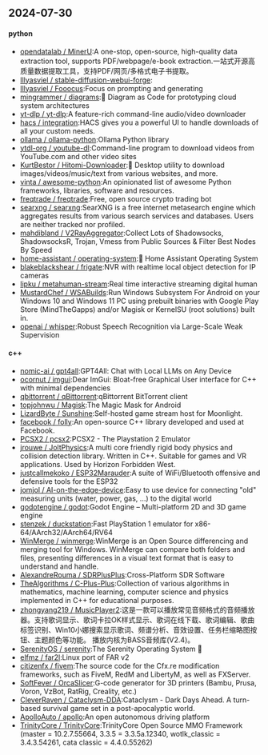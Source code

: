 ## 2024-07-30

#### python
* [opendatalab / MinerU](https://github.com/opendatalab/MinerU):A one-stop, open-source, high-quality data extraction tool, supports PDF/webpage/e-book extraction.一站式开源高质量数据提取工具，支持PDF/网页/多格式电子书提取。
* [lllyasviel / stable-diffusion-webui-forge](https://github.com/lllyasviel/stable-diffusion-webui-forge):
* [lllyasviel / Fooocus](https://github.com/lllyasviel/Fooocus):Focus on prompting and generating
* [mingrammer / diagrams](https://github.com/mingrammer/diagrams):🎨 Diagram as Code for prototyping cloud system architectures
* [yt-dlp / yt-dlp](https://github.com/yt-dlp/yt-dlp):A feature-rich command-line audio/video downloader
* [hacs / integration](https://github.com/hacs/integration):HACS gives you a powerful UI to handle downloads of all your custom needs.
* [ollama / ollama-python](https://github.com/ollama/ollama-python):Ollama Python library
* [ytdl-org / youtube-dl](https://github.com/ytdl-org/youtube-dl):Command-line program to download videos from YouTube.com and other video sites
* [KurtBestor / Hitomi-Downloader](https://github.com/KurtBestor/Hitomi-Downloader):🍰 Desktop utility to download images/videos/music/text from various websites, and more.
* [vinta / awesome-python](https://github.com/vinta/awesome-python):An opinionated list of awesome Python frameworks, libraries, software and resources.
* [freqtrade / freqtrade](https://github.com/freqtrade/freqtrade):Free, open source crypto trading bot
* [searxng / searxng](https://github.com/searxng/searxng):SearXNG is a free internet metasearch engine which aggregates results from various search services and databases. Users are neither tracked nor profiled.
* [mahdibland / V2RayAggregator](https://github.com/mahdibland/V2RayAggregator):Collect Lots of Shadowsocks, ShadowsocksR, Trojan, Vmess from Public Sources & Filter Best Nodes By Speed
* [home-assistant / operating-system](https://github.com/home-assistant/operating-system):🔰 Home Assistant Operating System
* [blakeblackshear / frigate](https://github.com/blakeblackshear/frigate):NVR with realtime local object detection for IP cameras
* [lipku / metahuman-stream](https://github.com/lipku/metahuman-stream):Real time interactive streaming digital human
* [MustardChef / WSABuilds](https://github.com/MustardChef/WSABuilds):Run Windows Subsystem For Android on your Windows 10 and Windows 11 PC using prebuilt binaries with Google Play Store (MindTheGapps) and/or Magisk or KernelSU (root solutions) built in.
* [openai / whisper](https://github.com/openai/whisper):Robust Speech Recognition via Large-Scale Weak Supervision

#### c++
* [nomic-ai / gpt4all](https://github.com/nomic-ai/gpt4all):GPT4All: Chat with Local LLMs on Any Device
* [ocornut / imgui](https://github.com/ocornut/imgui):Dear ImGui: Bloat-free Graphical User interface for C++ with minimal dependencies
* [qbittorrent / qBittorrent](https://github.com/qbittorrent/qBittorrent):qBittorrent BitTorrent client
* [topjohnwu / Magisk](https://github.com/topjohnwu/Magisk):The Magic Mask for Android
* [LizardByte / Sunshine](https://github.com/LizardByte/Sunshine):Self-hosted game stream host for Moonlight.
* [facebook / folly](https://github.com/facebook/folly):An open-source C++ library developed and used at Facebook.
* [PCSX2 / pcsx2](https://github.com/PCSX2/pcsx2):PCSX2 - The Playstation 2 Emulator
* [jrouwe / JoltPhysics](https://github.com/jrouwe/JoltPhysics):A multi core friendly rigid body physics and collision detection library. Written in C++. Suitable for games and VR applications. Used by Horizon Forbidden West.
* [justcallmekoko / ESP32Marauder](https://github.com/justcallmekoko/ESP32Marauder):A suite of WiFi/Bluetooth offensive and defensive tools for the ESP32
* [jomjol / AI-on-the-edge-device](https://github.com/jomjol/AI-on-the-edge-device):Easy to use device for connecting "old" measuring units (water, power, gas, ...) to the digital world
* [godotengine / godot](https://github.com/godotengine/godot):Godot Engine – Multi-platform 2D and 3D game engine
* [stenzek / duckstation](https://github.com/stenzek/duckstation):Fast PlayStation 1 emulator for x86-64/AArch32/AArch64/RV64
* [WinMerge / winmerge](https://github.com/WinMerge/winmerge):WinMerge is an Open Source differencing and merging tool for Windows. WinMerge can compare both folders and files, presenting differences in a visual text format that is easy to understand and handle.
* [AlexandreRouma / SDRPlusPlus](https://github.com/AlexandreRouma/SDRPlusPlus):Cross-Platform SDR Software
* [TheAlgorithms / C-Plus-Plus](https://github.com/TheAlgorithms/C-Plus-Plus):Collection of various algorithms in mathematics, machine learning, computer science and physics implemented in C++ for educational purposes.
* [zhongyang219 / MusicPlayer2](https://github.com/zhongyang219/MusicPlayer2):这是一款可以播放常见音频格式的音频播放器。支持歌词显示、歌词卡拉OK样式显示、歌词在线下载、歌词编辑、歌曲标签识别、Win10小娜搜索显示歌词、频谱分析、音效设置、任务栏缩略图按钮、主题颜色等功能。 播放内核为BASS音频库(V2.4)。
* [SerenityOS / serenity](https://github.com/SerenityOS/serenity):The Serenity Operating System 🐞
* [elfmz / far2l](https://github.com/elfmz/far2l):Linux port of FAR v2
* [citizenfx / fivem](https://github.com/citizenfx/fivem):The source code for the Cfx.re modification frameworks, such as FiveM, RedM and LibertyM, as well as FXServer.
* [SoftFever / OrcaSlicer](https://github.com/SoftFever/OrcaSlicer):G-code generator for 3D printers (Bambu, Prusa, Voron, VzBot, RatRig, Creality, etc.)
* [CleverRaven / Cataclysm-DDA](https://github.com/CleverRaven/Cataclysm-DDA):Cataclysm - Dark Days Ahead. A turn-based survival game set in a post-apocalyptic world.
* [ApolloAuto / apollo](https://github.com/ApolloAuto/apollo):An open autonomous driving platform
* [TrinityCore / TrinityCore](https://github.com/TrinityCore/TrinityCore):TrinityCore Open Source MMO Framework (master = 10.2.7.55664, 3.3.5 = 3.3.5a.12340, wotlk_classic = 3.4.3.54261, cata classic = 4.4.0.55262)
